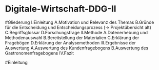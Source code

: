 # Digitale-Wirtschaft-DDG-II
#Gliederung
I.Einleitung
  A.Motivation und Relevanz des Themas
  B.Gründe für die Entscheidung und Entscheidungsprozess (-> Projektübersicht alt)
  C.Begriffsglossar
  D.Forschungsfrage
II.Methode
  A.Datenerhebung und Methodenauswahl
  B.Bereitstellung der Materialien
  C.Erklärung der Fragebögen
  D.Erklärung der Analysemethoden
III.Ergebnisse der Auswertung
  A.Auswertung des Kundenfragebogens
  B.Auswertung des Gastronomenfragebogens
IV.Fazit

#Einleitung

